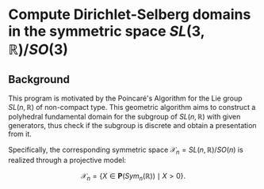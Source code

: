 # Compute Dirichlet-Selberg domains in the symmetric space $SL(3,\mathbb{R})/SO(3)$

## Background

This program is motivated by the Poincaré's Algorithm for the Lie group $SL(n,\mathbb{R})$ of non-compact type. This geometric algorithm aims to construct a polyhedral fundamental domain for the subgroup of $SL(n,\mathbb{R})$ with given generators, thus check if the subgroup is discrete and obtain a presentation from it.

Specifically, the corresponding symmetric space $\mathcal{X}_n = SL(n,\mathbb{R})/SO(n)$ is realized through a projective model:

$$\mathcal{X}_n = \{X\in \mathbf{P}(Sym_n(\mathbb{R}))\mid X>0\}.$$
